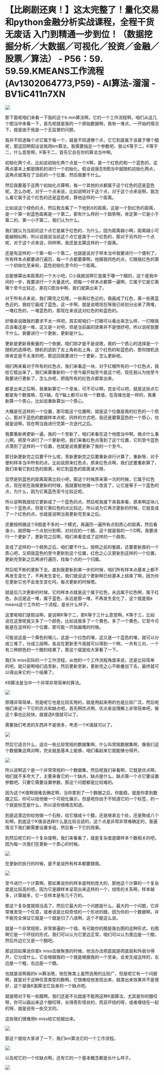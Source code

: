 # 【比刷剧还爽！】这太完整了！量化交易和python金融分析实战课程，全程干货无废话 入门到精通一步到位！（数据挖掘分析／大数据／可视化／投资／金融／股票／算法） - P56：59. 59.59.KMEANS工作流程(Av1302064773,P59) - AI算法-溜溜 - BV1iC411n7XN

![](img/405329ed29dc03fe0ab682657631e04d_0.png)

那下面呢咱们来看一下我的这个k min算法啊，它的一个工作流程啊，咱们从这几个图当中来看一下，首先呢就是我的一个原始数据啊，我有一堆点，一开始的情况下，就是由于我是一个无监督的问题。

我并不知道每个点它属于每一个，就是不知道哪个点，它它到底属于该属于哪个醋呢，那这回啊假设说我用km算法，我需要指定一个参数吧，我让K等于二，K等于二，什么意思啊，K等于二，首先它会在你的算法当中啊。

初始化两个点，比如说初始化两个点是一个X啊，是一个红色的和一个蓝色的，这两点基本上都是随机的进行一个初始化，假设说我在B图当中就随机初始化两点，这两点就落在了当前的一个位置，然后我要干什么。

然后我要基于这两个初始化点算啊，每一个其他的点都属于这个红色的还是蓝色呢，怎么办呢，对于一个点来说，比如说啊对于这个点，对于这个点来说啊，我怎么看它属于这个红色的还是蓝色呢，算他这样的一个距离。

比如说这个绿色的点，然后我去看了一下他到X的距离，这是一个到红色的距离，是一个第一到蓝色距离是一个第二，那有什么样的一个趋势啊，肯定第一它是小于第二的，第一小于第二，我们认为什么。

我们就认为当前的这个点它是属于红色的，为什么，因为距离越小啊，距离越小可能越相似啊，所以说我说当前这个点它是属于一个红色的，那对于另外的一个点呢，对于这个点来说，同样啊，我还是去算这样的一个距离。

还是有这样的一个第一和一个第二，也就是说对于样本当中我要进行一个便利了，所有样本点都要进行遍历，每一个点都要算啊，他跟我同色的点，它跟我红色的第一个初始化至亲和，蓝色初始化至今的一个距离。

总能够算出来距离的一个大小吧，C小我就说啊它是属于哪一个醋的，这个是我中间的一步，我要进行一个大量迭代，把每一个样本点都算一遍啊，它属于它是它离哪个至今比较近，那在C图当中啊，我们就算出来了。

对于所有点来说，我们算完之后嗯，一些离红色近的，我画成了红色，离一些离蓝色近的，我给它画成了蓝色，这一步啊，就是说嗯现在呀我已经划分出来了两堆，一堆红色的，一堆蓝色的，那现在来说这对红色的和蓝色的。

好像来说跟我的要求不太一样吧，其实呢咱们一打眼可以看出来怎么样，一打眼我应该看这是一堆，这又是一对吧，但是当前画的效果并不是很好吧，所以说呢我要干什么，我要进行一个更新，更新是什么。

更新是更新我衡量的一个依据，咱们刚才是不是说嗯，我的一个质心的选择是一个随机的选择吧，随机的选到了左上角和右上角，这个红色的和蓝色的，那你随机选择肯定是不太准的吧，那这回我要进行一个更新，怎么更新呢。

咱们再来看对于所有的红色点，我们来看这一块，对于红楼所有的一个红色点，我给它框出来了，我们来算重新的一个至今最开始至今是这个吧，现在我认为他至今我要进行更新了，怎么办呢，把我所有的红色点都拿出来。

都拿出来之后啊，我重新算它一个至亲，可不可以啊，完全可以吧，就是这些点它都是有个数值嘛，在X轴，在Y轴上都可以有一个数值，在高维也是一样的，我重新算一个质心，比如说重新算出一个质心。

大概是在这样的一个位置，那可能这个位置啊，就是这个位置是我的红色的一个质心，那对于蓝色的数据样本点呢，同样的方式吧，我还是要算蓝色的一个质心，也就是说啊，现在啊当我进行完第一次迭代之后。

我要重新再更新一遍，我的一个至新了，咱们来看在这个地图当中啊，做点什么事儿啊，把至今进行了一个更新吧，我们来看红色点落到了这个位置，它的至今蓝色点落到了这样的一个位置，也就是说我要更新了我的一个至今。

那日新更新完之后要干什么呢，至新更新完之后要重新进行计算了，重新呀，对于便利样本当中所有的点，比如说原来红色点，原来红色点啊，我们还要重新算了，我们来看它到红色的距离，和它到蓝色的距离谁大呀。

显然是到蓝色的距离距离比较小吧，那这个时候原来第一次的时候，它属于红色点，现在呢在我做更新的时候，我就要给他做一个改变了，让它是等于一个蓝色的点，为什么，因为它离蓝色至今比较近呢。

所以说啊我就给它更新成了一个蓝色的点，然后呢我接下来我来看，原来啊这块儿有一个蓝色点，但是它离红色的点比较近，所以说为它再次更新的时候，它就变成了一个红色的点，也就是说啊当我更新完至亲之后。

还要按照跟这个B图差不多的一个模式，再遍历一遍所有点到质心的距离，然后看谁小，就把每一个点划分到啊，对对应的一个醋，这个就是我的一个D啊，我要进行一个更新了，更新完之后啊，咱们来看变成了这样的一个趋势。

变成了这样的一个趋势之后，咱们要干什么，按照之前的套路，还要更新我的一个质心吧，又把我蓝色的至今更新到这个位置，红色之心又更新到这样的一个位置，更新完至新之后再进行遍历，找每个点的一个归属。

然后呢不断的更新下去，直到我更新到某一步的时候，咱们所有样本点基本上都不再发生变化了，不再发生变化，我们就说这个更新啊已经基本上结束了啊，因为你在更新它也不会发生变化吗，每次更新的时候嗯。

就是后几次更新的时候，它的样本点就是这个属于红色，永远属于红色啊，属于红色，永远是这一堆，属于蓝色，永远是那一堆，不再发生变化了，这个就是我k means这个工作的一个流程，是长什么样子。

这里呢咱们是假设啊，是说啊K等于二，那K等于三什么意思啊，K等于三，比如说在这里呢我又多了一个颜色，比如说我多了一个黄色，多了一个黄色，它至今可能是在这样的一个位置，那可能一开始画堆的时候。

可能说这是一个黄色的墩儿，这是一个红色的墩，这又是一个蓝色的堆，就可以分成三堆了，分成三段啊，各自在更新至今我就可以得到一个啊，一共有三对，一个有三种颜色的一个醋的结果了，那这个就是给大家看了一下。

我们k miss实际的一个工作流程，从他的一个工作流程角度来说，还是比较简单的吧，就只是啊咱们选至新，然后更新至新，更新完之心不断叠加下去，最终就可以得出来它的一个结果了。

KB算法是当中一个非常非常简单的算法。

![](img/405329ed29dc03fe0ab682657631e04d_2.png)

原理非常简单，但是呢它也是比较实用的，就是用起来用的也是比较广泛，然后呢咱们来说一下它的优点和缺点吧，首先啊优点啊，优点来说理解上非常简单吧，做这个事也比较快，直接选K值就可以了。

需要我们考虑的东西并不是很多，考虑一个K值就可以了。

![](img/405329ed29dc03fe0ab682657631e04d_4.png)

然后它适合什么，适合一些比较常规的数据集啊，什么叫常规数据集啊，像我们这个数据集这两对啊，完全就是基本上能够，咱们看起来它就能够分得开。



![](img/405329ed29dc03fe0ab682657631e04d_6.png)

所以说啊这个是一个非常常规的一个数据集，然后呢我们来看啊，它就是优点啊，咱们就不多夸大了，主要来看它的一个缺点，缺点是什么，缺点第一个点它要设置参数吧，只要它需要设置参数，那这个问题都是比较难的。

因为这个K值啊很难去确定啊，当你拿到了一个数据之后，你能稳，就是你拿到数据之后，你可以给他做一个可视化展示，但是呢你由于不知道它的一个标签，的一个就是标签是什么，所以说你很难去知道。

到底这里边你给他做一个石粉，给它锯成十个醋，还是继承五个处，还是聚成八个处啊，到底这个K值该选择什么是比较合适的，这个点是非常非常难确定的，普遍情况下我们都需要设置多组，然后看一下它的效果。

到然后呢它的一个复杂度啊，我们来看看了，就是复杂度是跟样本个数相关的吧，因为每一次我们在更新一个质心的时候。



![](img/405329ed29dc03fe0ab682657631e04d_8.png)

在更新的执行的时候，是不是说所有样本都要跟我。

![](img/405329ed29dc03fe0ab682657631e04d_10.png)

至今进行一个计算啊，那如果说你的样本是特别庞大的，那他这个计算的一个复杂度是比较高的吧，因为它是跟样本呈现出来这样的一个，线性的关系啊，样本越多，计算越多，它一旦样本是有几千万的。

那这个复杂度就相当高了，然后它最大的一个问题是什么，最大的一个问题，它非常难发现一个任意，或者说是比较奇怪的一个形状的醋，因为你的一个数据啊，并不能完全保证它就是一个就是归了八成啊，这个不能这么说。

就是一个非常规矩，非常普遍的一个错，有可能你的醋是我右图的这种形式，右图啊它是一个环绕的形式，我们可以认为它里边正常，咱们可以认为里边是一个醋，然后外边它又是一个醋吧。

那这回如果说你拿k miss去做聚类的时候，他没办法把底就是把底层和外层分得开，它分成什么，它会根据我的一个就是根据我的一个至亲，会发生成这样的，左边是一个粗，右边是一个醋。

也就是说啊我的k in算法嗯，他在聚类上虽然说用的比较广，但是呢它有一个问题啊，就是对于这种任意类型的数啊，它很难给他发现出来，就类出来效果并不是很好，这个是我K面算法它自身的一个缺点吧。

就是嗯对于有一些醋啊，我们还是不光就是不能用这种K面算法，尤其是你的醋哎呀，你可以画出来这个醋哎呀，长得奇形怪状的，而且环绕的呀，或者缠绕在一起的呀，就是说有一些交叉的。

这些我们很难用k miss给它挖掘出来。

![](img/405329ed29dc03fe0ab682657631e04d_12.png)

那这个就给大家讲了一下，我们km算法它的一个工作流程。

![](img/405329ed29dc03fe0ab682657631e04d_14.png)

以及呢它的一个优缺点啊，还有它的一个基本概念都是长什么样子。

![](img/405329ed29dc03fe0ab682657631e04d_16.png)